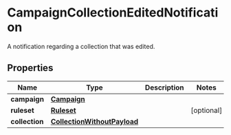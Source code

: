 

# CampaignCollectionEditedNotification

A notification regarding a collection that was edited.
## Properties

Name | Type | Description | Notes
------------ | ------------- | ------------- | -------------
**campaign** | [**Campaign**](Campaign.md) |  | 
**ruleset** | [**Ruleset**](Ruleset.md) |  |  [optional]
**collection** | [**CollectionWithoutPayload**](CollectionWithoutPayload.md) |  | 



